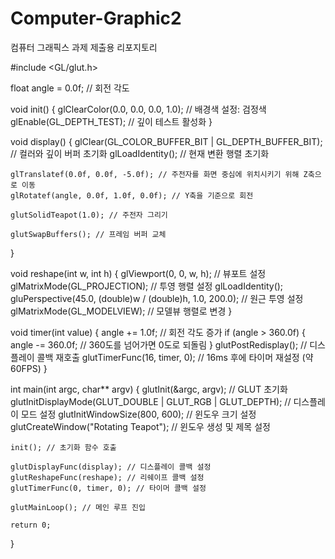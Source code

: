 # Computer-Graphic2
컴퓨터 그래픽스 과제 제출용 리포지토리

#include <GL/glut.h>

float angle = 0.0f; // 회전 각도

void init() {
    glClearColor(0.0, 0.0, 0.0, 1.0); // 배경색 설정: 검정색
    glEnable(GL_DEPTH_TEST); // 깊이 테스트 활성화
}

void display() {
    glClear(GL_COLOR_BUFFER_BIT | GL_DEPTH_BUFFER_BIT); // 컬러와 깊이 버퍼 초기화
    glLoadIdentity(); // 현재 변환 행렬 초기화

    glTranslatef(0.0f, 0.0f, -5.0f); // 주전자를 화면 중심에 위치시키기 위해 Z축으로 이동
    glRotatef(angle, 0.0f, 1.0f, 0.0f); // Y축을 기준으로 회전

    glutSolidTeapot(1.0); // 주전자 그리기

    glutSwapBuffers(); // 프레임 버퍼 교체
}

void reshape(int w, int h) {
    glViewport(0, 0, w, h); // 뷰포트 설정
    glMatrixMode(GL_PROJECTION); // 투영 행렬 설정
    glLoadIdentity();
    gluPerspective(45.0, (double)w / (double)h, 1.0, 200.0); // 원근 투영 설정
    glMatrixMode(GL_MODELVIEW); // 모델뷰 행렬로 변경
}

void timer(int value) {
    angle += 1.0f; // 회전 각도 증가
    if (angle > 360.0f) {
        angle -= 360.0f; // 360도를 넘어가면 0도로 되돌림
    }
    glutPostRedisplay(); // 디스플레이 콜백 재호출
    glutTimerFunc(16, timer, 0); // 16ms 후에 타이머 재설정 (약 60FPS)
}

int main(int argc, char** argv) {
    glutInit(&argc, argv); // GLUT 초기화
    glutInitDisplayMode(GLUT_DOUBLE | GLUT_RGB | GLUT_DEPTH); // 디스플레이 모드 설정
    glutInitWindowSize(800, 600); // 윈도우 크기 설정
    glutCreateWindow("Rotating Teapot"); // 윈도우 생성 및 제목 설정

    init(); // 초기화 함수 호출

    glutDisplayFunc(display); // 디스플레이 콜백 설정
    glutReshapeFunc(reshape); // 리쉐이프 콜백 설정
    glutTimerFunc(0, timer, 0); // 타이머 콜백 설정

    glutMainLoop(); // 메인 루프 진입

    return 0;
}

